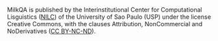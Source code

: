 MilkQA is published by the Interinstitutional Center for Computational Lisguistics ([NILC](https://sites.google.com/view/nilc-usp/))
of the University of Sao Paulo (USP) under the license Creative Commons, with the clauses Attribution, NonCommercial and NoDerivatives
([CC BY-NC-ND](https://creativecommons.org/licenses/by-nc-nd/4.0/)).


